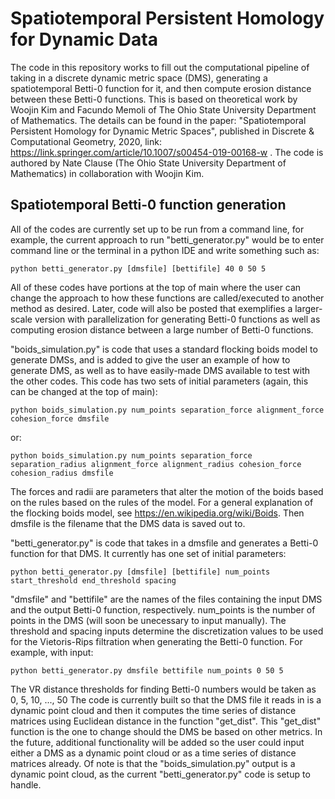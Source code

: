 # Spatiotemporal Persistent Homology for Dynamic Data
The code in this repository works to fill out the computational pipeline of taking in a discrete dynamic metric space (DMS), generating a spatiotemporal Betti-0 function for it, and then compute erosion distance between these Betti-0 functions. This is based on theoretical work by Woojin Kim and Facundo Memoli of The Ohio State University Department of Mathematics. The details can be found in the paper: "Spatiotemporal Persistent Homology for Dynamic Metric
Spaces", published in Discrete & Computational Geometry, 2020, link: https://link.springer.com/article/10.1007/s00454-019-00168-w . 
The code is authored by Nate Clause (The Ohio State University Department of Mathematics) in collaboration with Woojin Kim.

## Spatiotemporal Betti-0 function generation
All of the codes are currently set up to be run from a command line, for example, the current approach to run "betti_generator.py" would be to enter command line or the terminal in a python IDE and write something such as:

```
python betti_generator.py [dmsfile] [bettifile] 40 0 50 5
```

All of these codes have portions at the top of main where the user can change the approach to how these functions are called/executed to another method as desired. Later, code will also be posted that exemplifies a larger-scale version with parallelization for generating Betti-0 functions as well as computing erosion distance between a large number of Betti-0 functions.

"boids_simulation.py" is code that uses a standard flocking boids model to generate DMSs, and is added to give the user an example of how to generate DMS, as well as to have easily-made DMS available to test with the other codes.
This code has two sets of initial parameters (again, this can be changed at the top of main):

```
python boids_simulation.py num_points separation_force alignment_force cohesion_force dmsfile
```

or:

```
python boids_simulation.py num_points separation_force separation_radius alignment_force alignment_radius cohesion_force cohesion_radius dmsfile
```

The forces and radii are parameters that alter the motion of the boids based on the rules based on the rules of the model. For a general explanation of the flocking boids model, see https://en.wikipedia.org/wiki/Boids. Then dmsfile is the filename that the DMS data is saved out to.

"betti_generator.py" is code that takes in a dmsfile and generates a Betti-0 function for that DMS. It currently has one set of initial parameters:

```
python betti_generator.py [dmsfile] [bettifile] num_points start_threshold end_threshold spacing
```

"dmsfile" and "bettifile" are the names of the files containing the input DMS and the output Betti-0 function, respectively. num_points is the number of points in the DMS (will soon be unecessary to input manually). The threshold and spacing inputs determine the discretization values to be used for the Vietoris-Rips filtration when generating the Betti-0 function. For example, with input:

```
python betti_generator.py dmsfile bettifile num_points 0 50 5
```

The VR distance thresholds for finding Betti-0 numbers would be taken as 0, 5, 10, ..., 50
The code is currently built so that the DMS file it reads in is a dynamic point cloud and then it computes the time series of distance matrices using Euclidean distance in the function "get_dist". This "get_dist" function is the one to change should the DMS be based on other metrics. In the future, additional functionality will be added so the user could input either a DMS as a dynamic point cloud or as a time series of distance matrices already. Of note is that the "boids_simulation.py" output is a dynamic point cloud, as the current "betti_generator.py" code is setup to handle.

